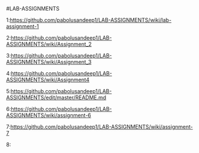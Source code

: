  #LAB-ASSIGNMENTS
 
 1:https://github.com/pabolusandeep1/LAB-ASSIGNMENTS/wiki/lab-assignment-1
 
 2:https://github.com/pabolusandeep1/LAB-ASSIGNMENTS/wiki/Assignment_2
 
 3:https://github.com/pabolusandeep1/LAB-ASSIGNMENTS/wiki/Assignment_3
 
 4:https://github.com/pabolusandeep1/LAB-ASSIGNMENTS/wiki/Assignment4
 
 5:https://github.com/pabolusandeep1/LAB-ASSIGNMENTS/edit/master/README.md
 
 6:https://github.com/pabolusandeep1/LAB-ASSIGNMENTS/wiki/assignment-6
 
 7:https://github.com/pabolusandeep1/LAB-ASSIGNMENTS/wiki/assignment-7
 
 8:
